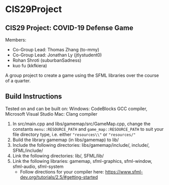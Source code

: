 # CIS29Project
## CIS29 Project: COVID-19 Defense Game
Members:
- Co-Group Lead: Thomas Zhang (to-mmy)
- Co-Group Lead: Jonathan Ly (jtlystudent0)
- Rohan Shroti (suburbanSadness)
- kuo fu (kkfkiera)

A group project to create a game using the SFML libraries over the course of a quarter.

## Build Instructions
Tested on and can be built on:
  Windows: CodeBlocks GCC compiler, Microsoft Visual Studio
  Mac: Clang compiler
1. In src/main.cpp and libs/gamemap/src/GameMap.cpp, change the constants `menu::RESOURCE_PATH` and `game_map::RESOURCE_PATH` to suit your file directory type, i.e. either `"resources\\"` or `"resources/"`
2. Build the library gamemap (in libs/gamemap) to lib/
3. Include the following directories: libs/gamemap/include/, include/, SFML/include/
4. Link the following directories: lib/, SFML/lib/
5. Link the following libraries: gamemap, sfml-graphics, sfml-window, sfml-audio, sfml-system
   - Follow directions for your compiler here: https://www.sfml-dev.org/tutorials/2.5/#getting-started
